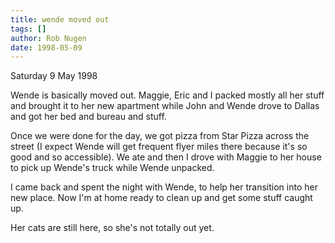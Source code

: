 ```yaml
---
title: wende moved out
tags: []
author: Rob Nugen
date: 1998-05-09
---
```


<title>Journal</title>

<p class=date>Saturday 9 May 1998</p>

<p>Wende is basically moved out.  Maggie, Eric and I packed mostly all her stuff and brought it to her new apartment while John and Wende drove to Dallas and got her bed and bureau and stuff.

<p>Once we were done for the day, we got pizza from Star Pizza across the street (I expect Wende will get frequent flyer miles there because it's so good and so accessible).  We ate and then I drove with Maggie to her house to pick up Wende's truck while Wende unpacked.

<p>I came back and spent the night with Wende, to help her transition into her new place. Now I'm at home ready to clean up and get some stuff caught up.

<p>Her cats are still here, so she's not totally out yet.</p>
